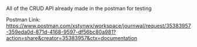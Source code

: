 All of the CRUD API already made in the postman for testing

Postman Link: https://www.postman.com/xstynwx/workspace/journwal/request/35383957-359eda0d-871d-4168-9597-df56bc80a981?action=share&creator=35383957&ctx=documentation